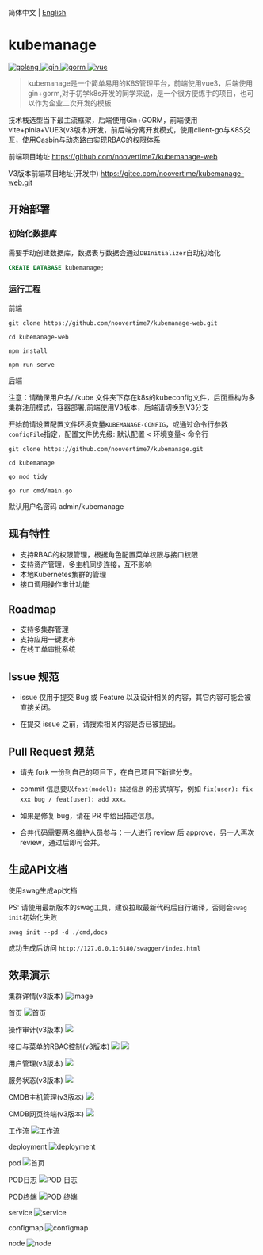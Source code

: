 简体中文 | [English](./README_en.md)
# kubemanage
<p >
  <a href="https://golang.google.cn/">
    <img src="https://img.shields.io/badge/Golang-1.18-green.svg" alt="golang">
  </a>
  <a href="https://gin-gonic.com/">
    <img src="https://img.shields.io/badge/Gin-1.7.4-red.svg" alt="gin">
  </a>
  <a href="https://gorm.io/">
    <img src="https://img.shields.io/badge/Gorm-1.21-orange.svg" alt="gorm">
  </a>
  <a href="https://vuejs.org/">
    <img src="https://img.shields.io/badge/Vue-3.0.0-orange.svg" alt="vue">
  </a>
</p>

> kubemanage是一个简单易用的K8S管理平台，前端使用vue3，后端使用gin+gorm,对于初学k8s开发的同学来说，是一个很方便练手的项目，也可以作为企业二次开发的模板

技术栈选型当下最主流框架，后端使用Gin+GORM，前端使用vite+pinia+VUE3(v3版本)开发，前后端分离开发模式，使用client-go与K8S交互，使用Casbin与动态路由实现RBAC的权限体系

前端项目地址 https://github.com/noovertime7/kubemanage-web

V3版本前端项目地址(开发中) https://gitee.com/noovertime/kubemanage-web.git
## 开始部署
### 初始化数据库
需要手动创建数据库，数据表与数据会通过`DBInitializer`自动初始化

```sql
CREATE DATABASE kubemanage;
```
### 运行工程
前端
```shell
git clone https://github.com/noovertime7/kubemanage-web.git

cd kubemanage-web

npm install

npm run serve
```
后端

注意：请确保用户名/./kube  文件夹下存在k8s的kubeconfig文件，后面重构为多集群注册模式，容器部署,前端使用V3版本，后端请切换到V3分支

开始前请设置配置文件环境变量`KUBEMANAGE-CONFIG`，或通过命令行参数`configFile`指定，配置文件优先级: 默认配置 < 环境变量< 命令行

```
git clone https://github.com/noovertime7/kubemanage.git

cd kubemanage

go mod tidy

go run cmd/main.go
```
默认用户名密码 admin/kubemanage

## 现有特性

- 支持RBAC的权限管理，根据角色配置菜单权限与接口权限
- 支持资产管理，多主机同步连接，互不影响
- 本地Kubernetes集群的管理
- 接口调用操作审计功能

## Roadmap

- 支持多集群管理
- 支持应用一键发布
- 在线工单审批系统

## Issue 规范
- issue 仅用于提交 Bug 或 Feature 以及设计相关的内容，其它内容可能会被直接关闭。

- 在提交 issue 之前，请搜索相关内容是否已被提出。

## Pull Request 规范
- 请先 fork 一份到自己的项目下，在自己项目下新建分支。

- commit 信息要以`feat(model): 描述信息` 的形式填写，例如 `fix(user): fix xxx bug / feat(user): add xxx`。

- 如果是修复 bug，请在 PR 中给出描述信息。

- 合并代码需要两名维护人员参与：一人进行 review 后 approve，另一人再次 review，通过后即可合并。

## 生成APi文档

使用swag生成api文档

PS: 请使用最新版本的swag工具，建议拉取最新代码后自行编译，否则会`swag init`初始化失败

```shell
swag init --pd -d ./cmd,docs
```

成功生成后访问 `http://127.0.0.1:6180/swagger/index.html`

## 效果演示

集群详情(v3版本)
![image](https://github.com/noovertime7/kubemanage/assets/100392073/c1a02d86-4523-418c-8d4f-e93393bd2569)


首页
![首页](./img/dashboard.jpg?raw=true)

操作审计(v3版本)
![](./img/operation.png)

接口与菜单的RBAC控制(v3版本)
![](./img/rbac/api_rbac.png)
![](./img/rbac/menu_rbac.png)

用户管理(v3版本)
![](./img/user.png)

服务状态(v3版本)
![](./img/system_state.png)

CMDB主机管理(v3版本)
![](./img/cmdb/host.png)

CMDB网页终端(v3版本)
![](./img/cmdb/webshell.png)

工作流
![工作流](./img/wordflow.jpg?raw=true)

deployment
![deployment](./img/deployment.jpg?raw=true)

pod
![首页](./img/pod.jpg?raw=true)

POD日志
![POD 日志](./img/pod_log.jpg?raw=true)

POD终端
![POD 终端](./img/pod_ter.jpg?raw=true)

service
![service](./img/service.jpg?raw=true)

configmap
![configmap](./img/cm_detail.jpg?raw=true)

node
![node](./img/node.jpg?raw=true)
